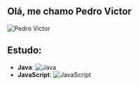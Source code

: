 ## Olá, me chamo Pedro Victor

![Pedro Victor](https://img.shields.io/badge/Pedro%20Victor-6A0DAD?style=for-the-badge&logo=person&logoColor=white)

## Estudo:
- **Java**: ![Java](https://img.shields.io/badge/Java-F8981D?style=for-the-badge&logo=java&logoColor=white)
- **JavaScript**: ![JavaScript](https://img.shields.io/badge/JavaScript-F7DF1E?style=for-the-badge&logo=javascript&logoColor=black)
